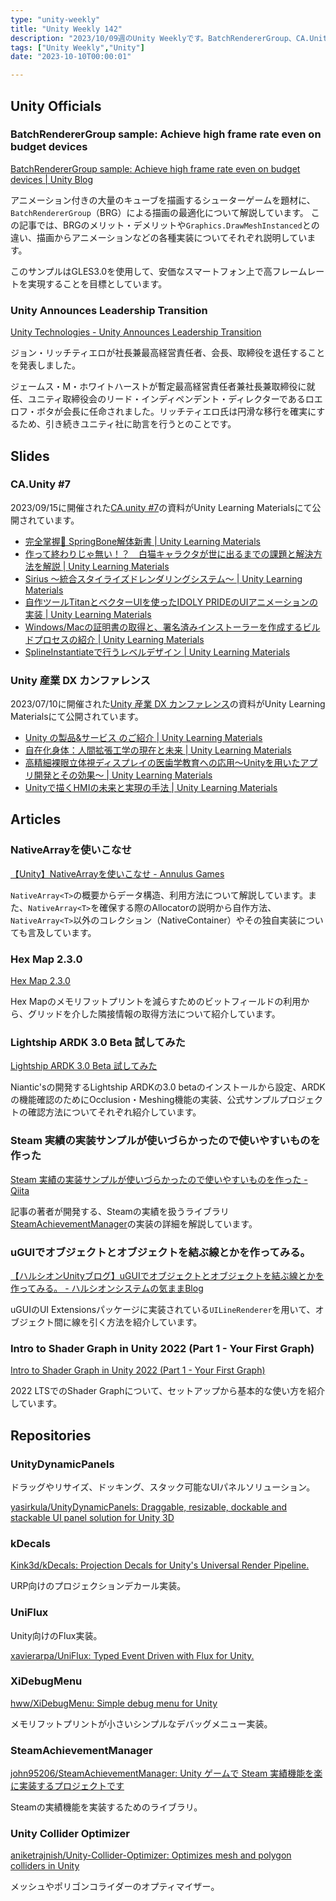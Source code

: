 ```yaml
---
type: "unity-weekly"
title: "Unity Weekly 142"
description: "2023/10/09週のUnity Weeklyです。BatchRendererGroup、CA.Unity #7、Unity産業DXカンファレンス、NativeArrayなどについて取り上げています。"
tags: ["Unity Weekly","Unity"]
date: "2023-10-10T00:00:01"

---
```


## Unity Officials

### BatchRendererGroup sample: Achieve high frame rate even on budget devices

[BatchRendererGroup sample: Achieve high frame rate even on budget devices | Unity Blog](https://blog.unity.com/engine-platform/batchrenderergroup-sample-high-frame-rate-on-budget-devices)

アニメーション付きの大量のキューブを描画するシューターゲームを題材に、`BatchRendererGroup`（BRG）による描画の最適化について解説しています。
この記事では、BRGのメリット・デメリットや`Graphics.DrawMeshInstanced`との違い、描画からアニメーションなどの各種実装についてそれぞれ説明しています。

このサンプルはGLES3.0を使用して、安価なスマートフォン上で高フレームレートを実現することを目標としています。

### Unity Announces Leadership Transition

[Unity Technologies - Unity Announces Leadership Transition](https://investors.unity.com/news/news-details/2023/Unity-Announces-Leadership-Transition/default.aspx)

ジョン・リッチティエロが社長兼最高経営責任者、会長、取締役を退任することを発表しました。

ジェームス・M・ホワイトハーストが暫定最高経営責任者兼社長兼取締役に就任、ユニティ取締役会のリード・インディペンデント・ディレクターであるロエロフ・ボタが会長に任命されました。リッチティエロ氏は円滑な移行を確実にするため、引き続きユニティ社に助言を行うとのことです。

## Slides

### CA.Unity #7

2023/09/15に開催された[CA.unity #7](https://meetup.unity3d.jp/jp/events/1405)の資料がUnity Learning Materialsにて公開されています。

- [完全掌握💪 SpringBone解体新書 | Unity Learning Materials](https://learning.unity3d.jp/9912/)
- [作って終わりじゃ無い！？　白猫キャラクタが世に出るまでの課題と解決方法を解説 | Unity Learning Materials](https://learning.unity3d.jp/9914/)
- [Sirius ～統合スタイライズドレンダリングシステム～ | Unity Learning Materials](https://learning.unity3d.jp/9916/)
- [自作ツールTitanとベクターUIを使ったIDOLY PRIDEのUIアニメーションの実装 | Unity Learning Materials](https://learning.unity3d.jp/9919/)
- [Windows/Macの証明書の取得と、署名済みインストーラーを作成するビルドプロセスの紹介 | Unity Learning Materials](https://learning.unity3d.jp/9921/)
- [SplineInstantiateで行うレベルデザイン | Unity Learning Materials](https://learning.unity3d.jp/9923/)

### Unity 産業 DX カンファレンス

2023/07/10に開催された[Unity 産業 DX カンファレンス](https://industry.unity3d.jp/dxconference/)の資料がUnity Learning Materialsにて公開されています。

- [Unity の製品&サービス のご紹介 | Unity Learning Materials](https://learning.unity3d.jp/9858/)
- [自在化身体：人間拡張工学の現在と未来 | Unity Learning Materials](https://learning.unity3d.jp/9860/)
- [高精細裸眼立体視ディスプレイの医歯学教育への応用～Unityを用いたアプリ開発とその効果～ | Unity Learning Materials](https://learning.unity3d.jp/9877/)
- [Unityで描くHMIの未来と実現の手法 | Unity Learning Materials](https://learning.unity3d.jp/9888/)

## Articles

### NativeArrayを使いこなせ

[【Unity】NativeArrayを使いこなせ - Annulus Games](https://annulusgames.com/blog/unity-nativearray/)

`NativeArray<T>`の概要からデータ構造、利用方法について解説しています。また、`NativeArray<T>`を確保する際のAllocatorの説明から自作方法、`NativeArray<T>`以外のコレクション（NativeContainer）やその独自実装についても言及しています。

### Hex Map 2.3.0

[Hex Map 2.3.0](https://catlikecoding.com/unity/hex-map/2-3-0/)

Hex Mapのメモリフットプリントを減らすためのビットフィールドの利用から、グリッドを介した隣接情報の取得方法について紹介しています。

### Lightship ARDK 3.0 Beta 試してみた

[Lightship ARDK 3.0 Beta 試してみた](https://zenn.dev/meson/articles/ardk3-beta-try)

Niantic'sの開発するLightship ARDKの3.0 betaのインストールから設定、ARDKの機能確認のためにOcclusion・Meshing機能の実装、公式サンプルプロジェクトの確認方法についてそれぞれ紹介しています。

### Steam 実績の実装サンプルが使いづらかったので使いやすいものを作った

[Steam 実績の実装サンプルが使いづらかったので使いやすいものを作った - Qiita](https://qiita.com/john95206/items/3bf76871a0f666bf3cbd)

記事の著者が開発する、Steamの実績を扱うライブラリ[SteamAchievementManager](https://github.com/john95206/SteamAchievementManager)の実装の詳細を解説しています。

### uGUIでオブジェクトとオブジェクトを結ぶ線とかを作ってみる。

[【ハルシオンUnityブログ】uGUIでオブジェクトとオブジェクトを結ぶ線とかを作ってみる。 - ハルシオンシステムの気ままBlog](http://halcyonsystemblog.jp/blog-entry-1014.html)

uGUIのUI Extensionsパッケージに実装されている`UILineRenderer`を用いて、オブジェクト間に線を引く方法を紹介しています。

### Intro to Shader Graph in Unity 2022 (Part 1 - Your First Graph)

[Intro to Shader Graph in Unity 2022 (Part 1 - Your First Graph)](https://danielilett.com/2023-09-26-tut7-3-intro-to-shader-graph/)

2022 LTSでのShader Graphについて、セットアップから基本的な使い方を紹介しています。


## Repositories

### UnityDynamicPanels

ドラッグやリサイズ、ドッキング、スタック可能なUIパネルソリューション。

[yasirkula/UnityDynamicPanels: Draggable, resizable, dockable and stackable UI panel solution for Unity 3D](https://github.com/yasirkula/UnityDynamicPanels)

### kDecals

[Kink3d/kDecals: Projection Decals for Unity's Universal Render Pipeline.](https://github.com/Kink3d/kDecals)

URP向けのプロジェクションデカール実装。

### UniFlux

Unity向けのFlux実装。

[xavierarpa/UniFlux: Typed Event Driven with Flux for Unity.](https://github.com/xavierarpa/UniFlux)

### XiDebugMenu

[hww/XiDebugMenu: Simple debug menu for Unity](https://github.com/hww/XiDebugMenu)

メモリフットプリントが小さいシンプルなデバッグメニュー実装。

### SteamAchievementManager

[john95206/SteamAchievementManager: Unity ゲームで Steam 実績機能を楽に実装するプロジェクトです](https://github.com/john95206/SteamAchievementManager)

Steamの実績機能を実装するためのライブラリ。


### Unity Collider Optimizer

[aniketrajnish/Unity-Collider-Optimizer: Optimizes mesh and polygon colliders in Unity](https://github.com/aniketrajnish/Unity-Collider-Optimizer)

メッシュやポリゴンコライダーのオプティマイザー。